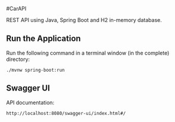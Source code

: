 #CarAPI

REST API using Java, Spring Boot and H2 in-memory database.

## Run the Application

Run the following command in a terminal window (in the complete) directory:

```
./mvnw spring-boot:run
```

## Swagger UI

API documentation:

```
http://localhost:8080/swagger-ui/index.html#/
```